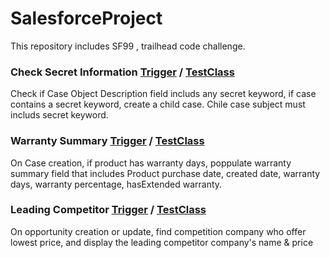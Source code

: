 # SalesforceProject
This repository includes SF99 , trailhead code challenge.

### Check Secret Information [Trigger](SFDEVELOPER\force-app\main\default\triggers\CheckSecretInformation.trigger) / [TestClass](SFDEVELOPER\force-app\main\default\classes\CheckSecretInformationTest.cls)
Check if Case Object Description field includs any secret keyword, 
if case contains a secret keyword, create a child case. Chile case subject 
must includs secret keyword.


### Warranty Summary [Trigger](SFDEVELOPER\force-app\main\default\triggers\WarrantySummary.trigger) / [TestClass](SFDEVELOPER\force-app\main\default\classes\WarrantySummaryTest.cls)
On Case creation, if product has warranty days, poppulate warranty summary field that includes Product purchase date, created date, warranty days, warranty percentage, hasExtended warranty. 


### Leading Competitor [Trigger](SFDEVELOPER\force-app\main\default\triggers\LeadingCompetitor.trigger) / [TestClass](SFDEVELOPER\force-app\main\default\classes\LeadingCompetitorTest.cls)
On opportunity creation or update, find competition company who offer lowest price, and display the leading competitor company's name & price  